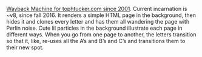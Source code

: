 <a href="http://web.archive.org/web/*/tophtucker.com">Wayback Machine for tophtucker.com since 2001</a>. Current incarnation is ~v8, since fall 2016. It renders a simple HTML page in the background, then hides it and clones every letter and has them all wandering the page with Perlin noise. Cute lil particles in the background illustrate each page in different ways. When you go from one page to another, the letters transition so that it, like, re-uses all the A’s and B’s and C’s and transitions them to their new spot.
